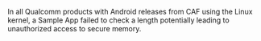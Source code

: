 In all Qualcomm products with Android releases from CAF using the Linux kernel, a Sample App failed to check a length potentially leading to unauthorized access to secure memory.